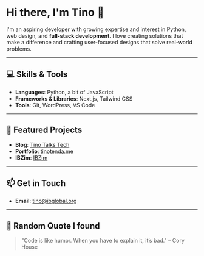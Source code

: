 # Hi there, I'm Tino 👋

I'm an aspiring developer with growing expertise and interest in Python, web design, and **full-stack development**. I love creating solutions that make a difference and crafting user-focused designs that solve real-world problems.

---

## 💻 Skills & Tools
- **Languages**: Python, a bit of JavaScript
- **Frameworks & Libraries**: Next.js, Tailwind CSS
- **Tools**: Git, WordPress, VS Code

---

## 🚀 Featured Projects
- **Blog**: [Tino Talks Tech](https://tinotenda.co)  
- **Portfolio**: [tinotenda.me](https://tinotenda.me)
-  **IBZim**: [IBZim](https://ibzim.com)

---

## 📫 Get in Touch   
- **Email**: [tino@ibglobal.org](mailto:tino@ibglobal.org)

---

## 🌟 Random Quote I found
> "Code is like humor. When you have to explain it, it’s bad." – Cory House
